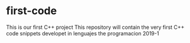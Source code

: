 # first-code
This is our first C++ project
This repository will contain the very first C++ code snippets developet in lenguajes the programacion 2019-1
